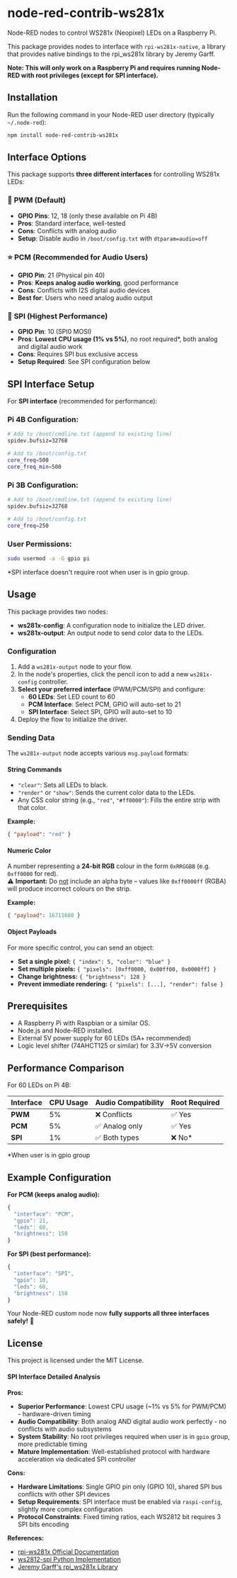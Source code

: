 # node-red-contrib-ws281x

Node-RED nodes to control WS281x (Neopixel) LEDs on a Raspberry Pi.

This package provides nodes to interface with `rpi-ws281x-native`, a library that provides native bindings to the rpi_ws281x library by Jeremy Garff.

**Note: This will only work on a Raspberry Pi and requires running Node-RED with root privileges (except for SPI interface).**

## Installation

Run the following command in your Node-RED user directory (typically `~/.node-red`):

```bash
npm install node-red-contrib-ws281x
```

## Interface Options

This package supports **three different interfaces** for controlling WS281x LEDs:

### 🎯 **PWM (Default)**

- **GPIO Pins**: 12, 18 (only these available on Pi 4B)
- **Pros**: Standard interface, well-tested
- **Cons**: Conflicts with analog audio
- **Setup**: Disable audio in `/boot/config.txt` with `dtparam=audio=off`

### ⭐ **PCM (Recommended for Audio Users)**

- **GPIO Pin**: 21 (Physical pin 40)
- **Pros**: **Keeps analog audio working**, good performance
- **Cons**: Conflicts with I2S digital audio devices
- **Best for**: Users who need analog audio output

### 🚀 **SPI (Highest Performance)**

- **GPIO Pin**: 10 (SPI0 MOSI)
- **Pros**: **Lowest CPU usage (1% vs 5%)**, no root required\*, both analog and digital audio work
- **Cons**: Requires SPI bus exclusive access
- **Setup Required**: See SPI configuration below

## SPI Interface Setup

For **SPI interface** (recommended for performance):

### Pi 4B Configuration:

```bash
# Add to /boot/cmdline.txt (append to existing line)
spidev.bufsiz=32768

# Add to /boot/config.txt
core_freq=500
core_freq_min=500
```

### Pi 3B Configuration:

```bash
# Add to /boot/cmdline.txt (append to existing line)
spidev.bufsiz=32768

# Add to /boot/config.txt
core_freq=250
```

### User Permissions:

```bash
sudo usermod -a -G gpio pi
```

\*SPI interface doesn't require root when user is in gpio group.

## Usage

This package provides two nodes:

- **ws281x-config**: A configuration node to initialize the LED driver.
- **ws281x-output**: An output node to send color data to the LEDs.

### Configuration

1.  Add a `ws281x-output` node to your flow.
2.  In the node's properties, click the pencil icon to add a new `ws281x-config` controller.
3.  **Select your preferred interface** (PWM/PCM/SPI) and configure:
    - **60 LEDs**: Set LED count to 60
    - **PCM Interface**: Select PCM, GPIO will auto-set to 21
    - **SPI Interface**: Select SPI, GPIO will auto-set to 10
4.  Deploy the flow to initialize the driver.

### Sending Data

The `ws281x-output` node accepts various `msg.payload` formats:

#### String Commands

- `"clear"`: Sets all LEDs to black.
- `"render"` or `"show"`: Sends the current color data to the LEDs.
- Any CSS color string (e.g., `"red"`, `"#ff0000"`): Fills the entire strip with that color.

**Example:**

```json
{ "payload": "red" }
```

#### Numeric Color

A number representing a **24-bit RGB** colour in the form `0xRRGGBB` (e.g. `0xff0000` for red).  
⚠️ **Important:** Do <u>not</u> include an alpha byte – values like `0xff0000ff` (RGBA) will produce incorrect colours on the strip.

**Example:**

```json
{ "payload": 16711680 }
```

#### Object Payloads

For more specific control, you can send an object:

- **Set a single pixel:** `{ "index": 5, "color": "blue" }`
- **Set multiple pixels:** `{ "pixels": [0xff0000, 0x00ff00, 0x0000ff] }`
- **Change brightness:** `{ "brightness": 128 }`
- **Prevent immediate rendering:** `{ "pixels": [...], "render": false }`

## Prerequisites

- A Raspberry Pi with Raspbian or a similar OS.
- Node.js and Node-RED installed.
- External 5V power supply for 60 LEDs (5A+ recommended)
- Logic level shifter (74AHCT125 or similar) for 3.3V→5V conversion

## Performance Comparison

For 60 LEDs on Pi 4B:

| Interface | CPU Usage | Audio Compatibility | Root Required |
| --------- | --------- | ------------------- | ------------- |
| **PWM**   | 5%        | ❌ Conflicts        | ✅ Yes        |
| **PCM**   | 5%        | ✅ Analog only      | ✅ Yes        |
| **SPI**   | 1%        | ✅ Both types       | ❌ No\*       |

\*When user is in gpio group

## Example Configuration

**For PCM (keeps analog audio):**

```javascript
{
  "interface": "PCM",
  "gpio": 21,
  "leds": 60,
  "brightness": 150
}
```

**For SPI (best performance):**

```javascript
{
  "interface": "SPI",
  "gpio": 10,
  "leds": 60,
  "brightness": 150
}
```

Your Node-RED custom node now **fully supports all three interfaces safely!** 🎉

## License

This project is licensed under the MIT License.

#### **SPI Interface Detailed Analysis**

**Pros:**

- **Superior Performance**: Lowest CPU usage (~1% vs 5% for PWM/PCM) - hardware-driven timing
- **Audio Compatibility**: Both analog AND digital audio work perfectly - no conflicts with audio subsystems
- **System Stability**: No root privileges required when user is in `gpio` group, more predictable timing
- **Mature Implementation**: Well-established protocol with hardware acceleration via dedicated SPI controller

**Cons:**

- **Hardware Limitations**: Single GPIO pin only (GPIO 10), shared SPI bus conflicts with other SPI devices
- **Setup Requirements**: SPI interface must be enabled via `raspi-config`, slightly more complex configuration
- **Protocol Constraints**: Fixed timing ratios, each WS2812 bit requires 3 SPI bits encoding

**References:**

- [rpi-ws281x Official Documentation](https://pypi.org/project/rpi-ws281x/)
- [ws2812-spi Python Implementation](https://github.com/joosteto/ws2812-spi)
- [Jeremy Garff's rpi_ws281x Library](https://github.com/jgarff/rpi_ws281x)
